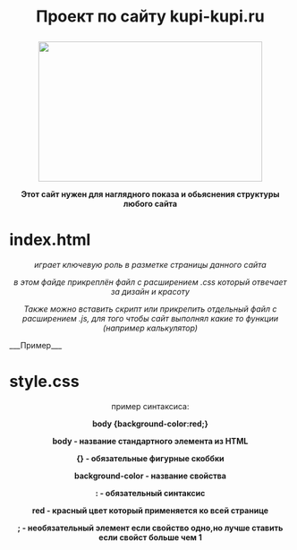 # <p align="center">Проект по сайту kupi-kupi.ru</p>
<p align="center">
  <img width="400" height="250" src="https://www.rakuboss.ph/sidelines/sideline_files/large/k_1577279450.png">
</p>

<p align="center">
<b>Этот сайт нужен для наглядного показа и обьяснения структуры любого сайта</b></p>

# index.html


<p align="center">
<i>играет ключевую роль в разметке страницы данного сайта</i>
</p>

<p align="center">
<i>в этом файде прикреплён файл с расширением .css который отвечает за дизайн и красоту</i>
</p>
<p align="center">
<i>Также можно вставить скрипт или прикрепить отдельный файл с расширением .js, для того чтобы сайт выполнял какие то функции (например калькулятор)</i>
</p>
___Пример___


# style.css

<p align="center">
пример синтаксиса:</p>

 <p align="center"> 
<b>body {background-color:red;}
<p align="center">
body - название стандартного элемента из HTML
<p align="center">
  {} - обязательные фигурные скоббки
  <p align="center">
  background-color - <b>название свойства
  <p align="center">
  : - обязательный синтаксис
  <p align="center">
  red - <b>красный цвет который применяется ко всей странице
  <p align="center">
  ; - <b>необязательный элемент если свойство одно,но лучше ставить если свойст больше чем 1</b>
</p>
